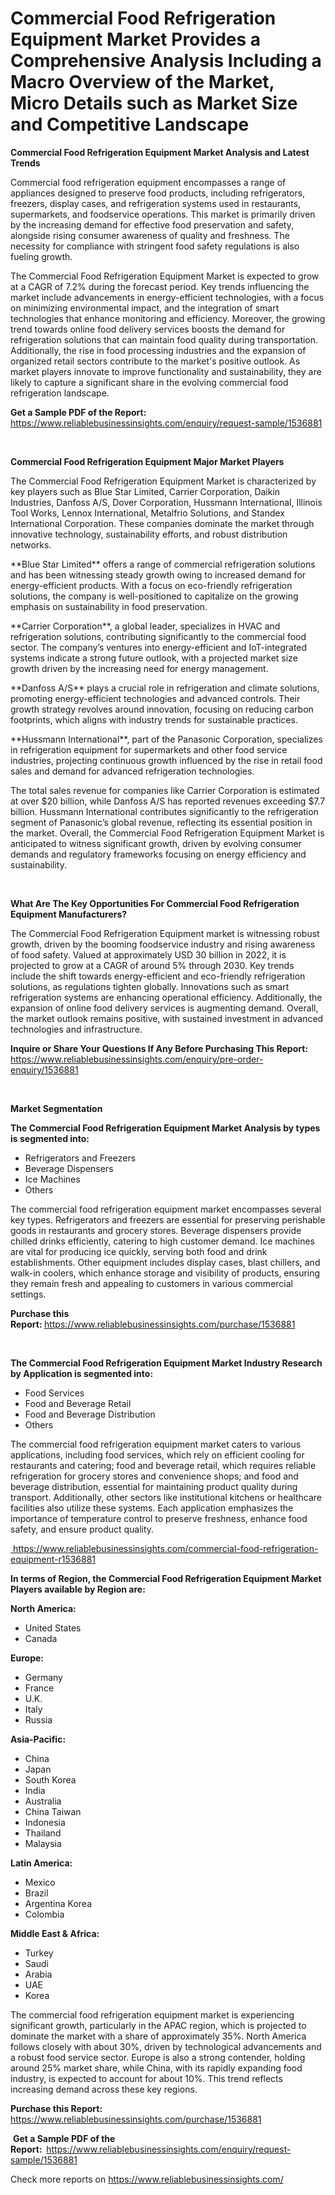 <p><h1>Commercial Food Refrigeration Equipment Market Provides a Comprehensive Analysis Including a Macro Overview of the Market, Micro Details such as Market Size and Competitive Landscape</h1></p><p><strong>Commercial Food Refrigeration Equipment Market Analysis and Latest Trends</strong></p>
<p><p>Commercial food refrigeration equipment encompasses a range of appliances designed to preserve food products, including refrigerators, freezers, display cases, and refrigeration systems used in restaurants, supermarkets, and foodservice operations. This market is primarily driven by the increasing demand for effective food preservation and safety, alongside rising consumer awareness of quality and freshness. The necessity for compliance with stringent food safety regulations is also fueling growth.</p><p>The Commercial Food Refrigeration Equipment Market is expected to grow at a CAGR of 7.2% during the forecast period. Key trends influencing the market include advancements in energy-efficient technologies, with a focus on minimizing environmental impact, and the integration of smart technologies that enhance monitoring and efficiency. Moreover, the growing trend towards online food delivery services boosts the demand for refrigeration solutions that can maintain food quality during transportation. Additionally, the rise in food processing industries and the expansion of organized retail sectors contribute to the market's positive outlook. As market players innovate to improve functionality and sustainability, they are likely to capture a significant share in the evolving commercial food refrigeration landscape.</p></p>
<p><strong>Get a Sample PDF of the Report:&nbsp;</strong> <a href="https://www.reliablebusinessinsights.com/enquiry/request-sample/1536881?utm_campaign=3100&utm_medium=2&utm_source=Github&utm_content=ia&utm_term=11042025&utm_id=commercial-food-refrigeration-equipment">https://www.reliablebusinessinsights.com/enquiry/request-sample/1536881</a></p>
<p>&nbsp;</p>
<p><strong>Commercial Food Refrigeration Equipment Major Market Players</strong></p>
<p><p>The Commercial Food Refrigeration Equipment Market is characterized by key players such as Blue Star Limited, Carrier Corporation, Daikin Industries, Danfoss A/S, Dover Corporation, Hussmann International, Illinois Tool Works, Lennox International, Metalfrio Solutions, and Standex International Corporation. These companies dominate the market through innovative technology, sustainability efforts, and robust distribution networks.</p><p>**Blue Star Limited** offers a range of commercial refrigeration solutions and has been witnessing steady growth owing to increased demand for energy-efficient products. With a focus on eco-friendly refrigeration solutions, the company is well-positioned to capitalize on the growing emphasis on sustainability in food preservation.</p><p>**Carrier Corporation**, a global leader, specializes in HVAC and refrigeration solutions, contributing significantly to the commercial food sector. The company’s ventures into energy-efficient and IoT-integrated systems indicate a strong future outlook, with a projected market size growth driven by the increasing need for energy management.</p><p>**Danfoss A/S** plays a crucial role in refrigeration and climate solutions, promoting energy-efficient technologies and advanced controls. Their growth strategy revolves around innovation, focusing on reducing carbon footprints, which aligns with industry trends for sustainable practices.</p><p>**Hussmann International**, part of the Panasonic Corporation, specializes in refrigeration equipment for supermarkets and other food service industries, projecting continuous growth influenced by the rise in retail food sales and demand for advanced refrigeration technologies.</p><p>The total sales revenue for companies like Carrier Corporation is estimated at over $20 billion, while Danfoss A/S has reported revenues exceeding $7.7 billion. Hussmann International contributes significantly to the refrigeration segment of Panasonic’s global revenue, reflecting its essential position in the market. Overall, the Commercial Food Refrigeration Equipment Market is anticipated to witness significant growth, driven by evolving consumer demands and regulatory frameworks focusing on energy efficiency and sustainability.</p></p>
<p>&nbsp;</p>
<p><strong>What Are The Key Opportunities For Commercial Food Refrigeration Equipment Manufacturers?</strong></p>
<p><p>The Commercial Food Refrigeration Equipment market is witnessing robust growth, driven by the booming foodservice industry and rising awareness of food safety. Valued at approximately USD 30 billion in 2022, it is projected to grow at a CAGR of around 5% through 2030. Key trends include the shift towards energy-efficient and eco-friendly refrigeration solutions, as regulations tighten globally. Innovations such as smart refrigeration systems are enhancing operational efficiency. Additionally, the expansion of online food delivery services is augmenting demand. Overall, the market outlook remains positive, with sustained investment in advanced technologies and infrastructure.</p></p>
<p><strong>Inquire or Share Your Questions If Any Before Purchasing This Report:</strong> <a href="https://www.reliablebusinessinsights.com/enquiry/pre-order-enquiry/1536881?utm_campaign=3100&utm_medium=2&utm_source=Github&utm_content=ia&utm_term=11042025&utm_id=commercial-food-refrigeration-equipment">https://www.reliablebusinessinsights.com/enquiry/pre-order-enquiry/1536881</a></p>
<p>&nbsp;</p>
<p><strong>Market Segmentation</strong></p>
<p><strong>The Commercial Food Refrigeration Equipment Market Analysis by types is segmented into:</strong></p>
<p><ul><li>Refrigerators and Freezers</li><li>Beverage Dispensers</li><li>Ice Machines</li><li>Others</li></ul></p>
<p><p>The commercial food refrigeration equipment market encompasses several key types. Refrigerators and freezers are essential for preserving perishable goods in restaurants and grocery stores. Beverage dispensers provide chilled drinks efficiently, catering to high customer demand. Ice machines are vital for producing ice quickly, serving both food and drink establishments. Other equipment includes display cases, blast chillers, and walk-in coolers, which enhance storage and visibility of products, ensuring they remain fresh and appealing to customers in various commercial settings.</p></p>
<p><strong>Purchase this Report:&nbsp;</strong><a href="https://www.reliablebusinessinsights.com/purchase/1536881?utm_campaign=3100&utm_medium=2&utm_source=Github&utm_content=ia&utm_term=11042025&utm_id=commercial-food-refrigeration-equipment">https://www.reliablebusinessinsights.com/purchase/1536881</a></p>
<p>&nbsp;</p>
<p><strong>The Commercial Food Refrigeration Equipment Market Industry Research by Application is segmented into:</strong></p>
<p><ul><li>Food Services</li><li>Food and Beverage Retail</li><li>Food and Beverage Distribution</li><li>Others</li></ul></p>
<p><p>The commercial food refrigeration equipment market caters to various applications, including food services, which rely on efficient cooling for restaurants and catering; food and beverage retail, which requires reliable refrigeration for grocery stores and convenience shops; and food and beverage distribution, essential for maintaining product quality during transport. Additionally, other sectors like institutional kitchens or healthcare facilities also utilize these systems. Each application emphasizes the importance of temperature control to preserve freshness, enhance food safety, and ensure product quality.</p></p>
<p><a href="https://www.reliablebusinessinsights.com/commercial-food-refrigeration-equipment-r1536881?utm_campaign=3100&utm_medium=2&utm_source=Github&utm_content=ia&utm_term=11042025&utm_id=commercial-food-refrigeration-equipment">&nbsp;https://www.reliablebusinessinsights.com/commercial-food-refrigeration-equipment-r1536881</a></p>
<p><strong>In terms of Region, the Commercial Food Refrigeration Equipment Market Players available by Region are:</strong></p>
<p>
    <p> <strong> North America: </strong>
        <ul>
            <li>United States</li>
            <li>Canada</li>
        </ul>
        </p> 
    <p> <strong> Europe: </strong>
        <ul>
            <li>Germany</li>
            <li>France</li>
            <li>U.K.</li>
            <li>Italy</li>
            <li>Russia</li>
        </ul>
        </p> 
    <p> <strong> Asia-Pacific: </strong>
        <ul>
            <li>China</li>
            <li>Japan</li>
            <li>South Korea</li>
            <li>India</li>
            <li>Australia</li>
            <li>China Taiwan</li>
            <li>Indonesia</li>
            <li>Thailand</li>
            <li>Malaysia</li>
        </ul>
        </p> 
    <p> <strong> Latin America: </strong>
        <ul>
            <li>Mexico</li>
            <li>Brazil</li>
            <li>Argentina Korea</li>
            <li>Colombia</li>
        </ul>
        </p> 
    <p> <strong> Middle East & Africa: </strong>
        <ul>
            <li>Turkey</li>
            <li>Saudi</li>
            <li>Arabia</li>
            <li>UAE</li>
            <li>Korea</li>
        </ul>
    </p>
    </p>
<p><p>The commercial food refrigeration equipment market is experiencing significant growth, particularly in the APAC region, which is projected to dominate the market with a share of approximately 35%. North America follows closely with about 30%, driven by technological advancements and a robust food service sector. Europe is also a strong contender, holding around 25% market share, while China, with its rapidly expanding food industry, is expected to account for about 10%. This trend reflects increasing demand across these key regions.</p></p>
<p><strong>Purchase this Report: </strong><a href="https://www.reliablebusinessinsights.com/purchase/1536881?utm_campaign=3100&utm_medium=2&utm_source=Github&utm_content=ia&utm_term=11042025&utm_id=commercial-food-refrigeration-equipment">https://www.reliablebusinessinsights.com/purchase/1536881</a></p>
<p>&nbsp;<strong>Get a Sample PDF of the Report:&nbsp;&nbsp;</strong><a href="https://www.reliablebusinessinsights.com/enquiry/request-sample/1536881?utm_campaign=3100&utm_medium=2&utm_source=Github&utm_content=ia&utm_term=11042025&utm_id=commercial-food-refrigeration-equipment">https://www.reliablebusinessinsights.com/enquiry/request-sample/1536881</a></p>
<p><strong></strong></p>
<p>Check more reports on <a href="https://www.reliablebusinessinsights.com/?utm_campaign=3100&utm_medium=2&utm_source=Github&utm_content=ia&utm_term=11042025&utm_id=commercial-food-refrigeration-equipment">https://www.reliablebusinessinsights.com/</a></p>